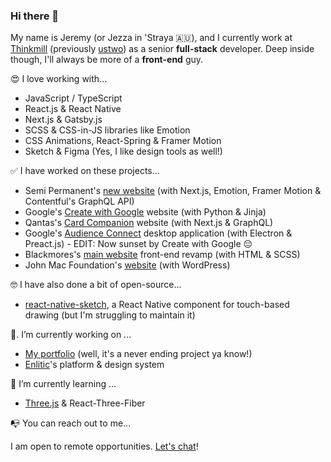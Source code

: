 ### Hi there 👋

My name is Jeremy (or Jezza in 'Straya 🇦🇺), and I currently work at [Thinkmill](https://www.thinkmill.com.au/) (previously [ustwo](https://www.ustwo.com/)) as a senior **full-stack** developer. Deep inside though, I'll always be more of a **front-end** guy.

😍  I love working with...

- JavaScript / TypeScript
- React.js & React Native
- Next.js & Gatsby.js
- SCSS & CSS-in-JS libraries like Emotion
- CSS Animations, React-Spring & Framer Motion
- Sketch & Figma (Yes, I like design tools as well!)

✅  I have worked on these projects...

- Semi Permanent's [new website](https://semipermanent.com/) (with Next.js, Emotion, Framer Motion & Contentful's GraphQL API)
- Google's [Create with Google](https://create.withgoogle.com/) website (with Python & Jinja)
- Qantas's [Card Companion](https://cardcompanion.qantas.com/) website (with Next.js & GraphQL)
- Google's [Audience Connect](https://create.withgoogle.com/tools/audience-connect) desktop application (with Electron & Preact.js) - EDIT: Now sunset by Create with Google 😔
- Blackmores's [main website](https://blackmores.netlify.app) front-end revamp (with HTML & SCSS)
- John Mac Foundation's [website](https://johnmacfoundation.org/) (with WordPress)

🤓  I have also done a bit of open-source...

- [react-native-sketch](https://github.com/jgrancher/react-native-sketch), a React Native component for touch-based drawing (but I'm struggling to maintain it)

🔭. I’m currently working on ...

- [My portfolio](https://jeremygrancher.com) (well, it's a never ending project ya know!)
- [Enlitic](https://enlitic.com)'s platform & design system

🌱  I’m currently learning ...

- [Three.js](https://threejs-journey.xyz/) & React-Three-Fiber

📭  You can reach out to me...

I am open to remote opportunities. [Let's chat](mailto:jgrancher@gmail.com?subject=Hello%20from%20Github%20!)!
